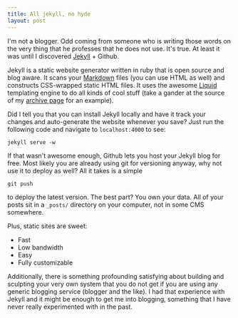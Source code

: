 ```yaml
---
title: All jekyll, no hyde
layout: post
---
```

I'm not a blogger. Odd coming from someone who is writing those words on
the very thing that he professes that he does not use. It's true. At least
it was until I discovered [Jekyll](http://jekyllrb.com) + Github.

Jekyll is a static website generator written in ruby that is open source
and blog aware. It scans your [Markdown](http://daringfireball.net/projects/markdown/syntax)
files (you can use HTML as well) and constructs CSS-wrapped static HTML files.
It uses the awesome [Liquid](https://github.com/shopify/liquid/) templating engine to
do all kinds of cool stuff (take a gander at the source of my 
[archive page](https://github.com/tamaslnagy/tamaslnagy.github.io/blob/master/archive.html) for an example).

Did I tell you that you can install Jekyll locally and have it track your
changes and auto-generate the website whenever you save? Just run the
following code and navigate to `localhost:4000` to see:

    jekyll serve -w

If that wasn't awesome enough, Github lets you host your Jekyll blog for free. Most
likely you are already using git for versioning anyway, why not use it to 
deploy as well? All it takes is a simple 

    git push 

to deploy the latest version. The best part? You own your data. All of your
posts sit in a `_posts/` directory on your computer, not in some CMS somewhere.

Plus, static sites are sweet:

 - Fast
 - Low bandwidth
 - Easy
 - Fully customizable

Additionally, there is something profounding satisfying about building and
sculpting your very own system that you do not get if you are
using any generic blogging service (blogger and the like). I had that
experience with Jekyll and it might be enough to get me into blogging, 
something that I have never really experimented with in the past.
